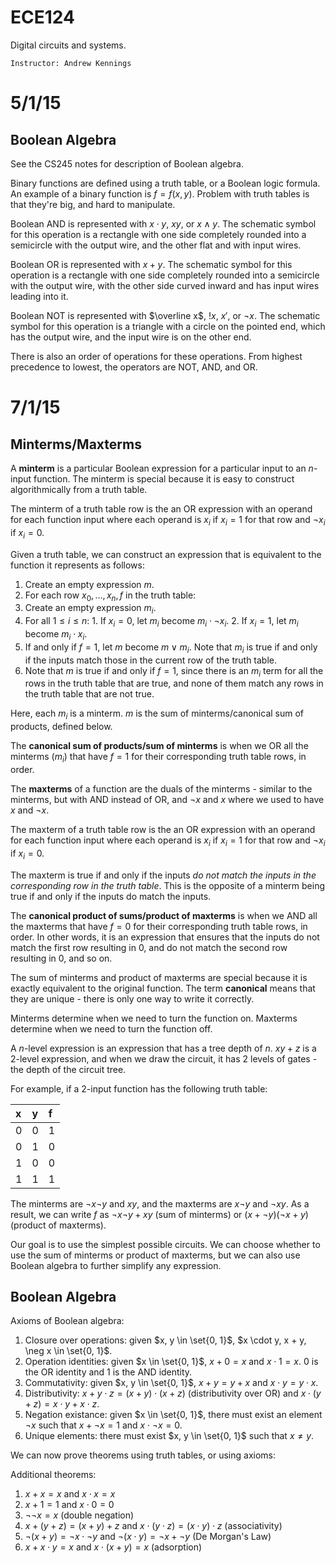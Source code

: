 ECE124
======

Digital circuits and systems.

    Instructor: Andrew Kennings

$$
\newcommand{\set}[1]{\left\{ #1 \right\}}
\newcommand{\tup}[1]{\left\langle #1 \right\rangle}
\newcommand{\abs}[1]{\left\lvert #1 \right\rvert}
\newcommand{\floor}[1]{\left\lfloor #1 \right\rfloor}
\newcommand{\mb}[1]{\mathbb{#1}}
\newcommand{\rem}{\operatorname{rem}}
\newcommand{\sign}{\operatorname{sign}}
\newcommand{\imag}{\boldsymbol{i}}
\newcommand{\dee}{\mathop{}\!\mathrm{d}}
\newcommand{\lH}{\overset{\text{l'H}}{=}}
\newcommand{\evalat}[1]{\left.\left(#1\right)\right|}
\newcommand{\sech}{\operatorname{sech}}
\newcommand{\spn}{\operatorname{Span}}
\newcommand{\proj}{\operatorname{proj}}
\newcommand{\prp}{\operatorname{perp}}
\newcommand{\refl}{\operatorname{refl}}
\newcommand{\magn}[1]{\left\lVert #1 \right\rVert}
\newcommand{\rank}{\operatorname{rank}}
\newcommand{\sys}[2]{\left[ #1 \mid #2\hskip2pt \right]}
\newcommand{\range}{\operatorname{Range}}
\newcommand{\adj}{\operatorname{adj}}
\newcommand{\cof}{\operatorname{cof}}
\newcommand{\diag}{\operatorname{diag}}
\newcommand{\formlp}{\operatorname{Form}(\mathcal{L}_P)}
$$

# 5/1/15

Boolean Algebra
---------------

See the CS245 notes for description of Boolean algebra.

Binary functions are defined using a truth table, or a Boolean logic formula. An example of a binary function is $f = f(x, y)$. Problem with truth tables is that they're big, and hard to manipulate.

Boolean AND is represented with $x \cdot y$, $xy$, or $x \wedge y$. The schematic symbol for this operation is a rectangle with one side completely rounded into a semicircle with the output wire, and the other flat and with input wires.

Boolean OR is represented with $x + y$. The schematic symbol for this operation is a rectangle with one side completely rounded into a semicircle with the output wire, with the other side curved inward and has input wires leading into it.

Boolean NOT is represented with $\overline x$, $!x$, $x'$, or $\neg x$. The schematic symbol for this operation is a triangle with a circle on the pointed end, which has the output wire, and the input wire is on the other end.

There is also an order of operations for these operations. From highest precedence to lowest, the operators are NOT, AND, and OR.

# 7/1/15

Minterms/Maxterms
-----------------

A **minterm** is a particular Boolean expression for a particular input to an $n$-input function. The minterm is special because it is easy to construct algorithmically from a truth table.

The minterm of a truth table row is the an OR expression with an operand for each function input where each operand is $x_i$ if $x_i = 1$ for that row and $\neg x_i$ if $x_i = 0$.

Given a truth table, we can construct an expression that is equivalent to the function it represents as follows:

1. Create an empty expression $m$.
2. For each row $x_0, \ldots, x_n, f$ in the truth table:
  1. Create an empty expression $m_i$.
  2. For all $1 \le i \le n$:
    1. If $x_i = 0$, let $m_i$ become $m_i \cdot \neg x_i$.
    2. If $x_i = 1$, let $m_i$ become $m_i \cdot x_i$.
  3. If and only if $f = 1$, let $m$ become $m \vee m_i$. Note that $m_i$ is true if and only if the inputs match those in the current row of the truth table.
3. Note that $m$ is true if and only if $f = 1$, since there is an $m_i$ term for all the rows in the truth table that are true, and none of them match any rows in the truth table that are not true.

Here, each $m_i$ is a minterm. $m$ is the sum of minterms/canonical sum of products, defined below.

The **canonical sum of products/sum of minterms** is when we OR all the minterms ($m_i$) that have $f = 1$ for their corresponding truth table rows, in order.

The **maxterms** of a function are the duals of the minterms - similar to the minterms, but with AND instead of OR, and $\neg x$ and $x$ where we used to have $x$ and $\neg x$.

The maxterm of a truth table row is the an OR expression with an operand for each function input where each operand is $x_i$ if $x_i = 1$ for that row and $\neg x_i$ if $x_i = 0$.

The maxterm is true if and only if the inputs _do not match the inputs in the corresponding row in the truth table_. This is the opposite of a minterm being true if and only if the inputs do match the inputs.

The **canonical product of sums/product of maxterms** is when we AND all the maxterms that have $f = 0$ for their corresponding truth table rows, in order. In other words, it is an expression that ensures that the inputs do not match the first row resulting in 0, and do not match the second row resulting in 0, and so on.

The sum of minterms and product of maxterms are special because it is exactly equivalent to the original function. The term **canonical** means that they are unique - there is only one way to write it correctly.

Minterms determine when we need to turn the function on. Maxterms determine when we need to turn the function off.

A $n$-level expression is an expression that has a tree depth of $n$. $xy + z$ is a 2-level expression, and when we draw the circuit, it has 2 levels of gates - the depth of the circuit tree.

For example, if a 2-input function has the following truth table:

| x | y | f |
|:--|:--|:--|
| 0 | 0 | 1 |
| 0 | 1 | 0 |
| 1 | 0 | 0 |
| 1 | 1 | 1 |

The minterms are $\neg x \neg y$ and $x y$, and the maxterms are $x \neg y$ and $\neg x y$. As a result, we can write $f$ as $\neg x \neg y + x y$ (sum of minterms) or $(x + \neg y)(\neg x + y)$ (product of maxterms).

Our goal is to use the simplest possible circuits. We can choose whether to use the sum of minterms or product of maxterms, but we can also use Boolean algebra to further simplify any expression.

Boolean Algebra
---------------

Axioms of Boolean algebra:

1. Closure over operations: given $x, y \in \set{0, 1}$, $x \cdot y, x + y, \neg x \in \set{0, 1}$.
2. Operation identities: given $x \in \set{0, 1}$, $x + 0 = x$ and $x \cdot 1 = x$. $0$ is the OR identity and $1$ is the AND identity.
3. Commutativity: given $x, y \in \set{0, 1}$, $x + y = y + x$ and $x \cdot y = y \cdot x$.
4. Distributivity: $x + y \cdot z = (x + y) \cdot (x + z)$ (distributivity over OR) and $x \cdot (y + z) = x \cdot y + x \cdot z$.
5. Negation existance: given $x \in \set{0, 1}$, there must exist an element $\neg x$ such that $x + \neg x = 1$ and $x \cdot \neg x = 0$.
6. Unique elements: there must exist $x, y \in \set{0, 1}$ such that $x \ne y$.

We can now prove theorems using truth tables, or using axioms:

Additional theorems:

1. $x + x = x$ and $x \cdot x = x$
2. $x + 1 = 1$ and $x \cdot 0 = 0$
3. $\neg \neg x = x$ (double negation)
4. $x + (y + z) = (x + y) + z$ and $x \cdot (y \cdot z) = (x \cdot y) \cdot z$ (associativity)
5. $\neg (x + y) = \neg x \cdot \neg y$ and $\neg (x \cdot y) = \neg x + \neg y$ (De Morgan's Law)
6. $x + x \cdot y = x$ and $x \cdot (x + y) = x$ (adsorption)